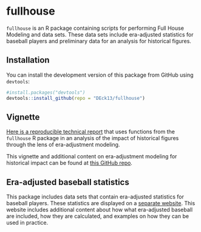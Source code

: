 # fullhouse

`fullhouse` is an R package containing scripts for performing Full House Modeling and data sets. These data sets include era-adjusted statistics for baseball players and preliminary data for an analysis for historical figures.

## Installation

You can install the development version of this package from GitHub using `devtools`:

```r
#install.packages("devtools")
devtools::install_github(repo = "DEck13/fullhouse")
```

## Vignette 

[Here is a reproducible technical report](https://htmlpreview.github.io/?https://github.com/DEck13/historical-impact-resources/blob/main/pantheon_fullhouse.html) that uses functions from the `fullhouse` R package in an analysis of the impact of historical figures through the lens of era-adjustment modeling.

This vignette and additional content on era-adjustment modeling for historical impact can be found at [this GitHub repo](https://github.com/DEck13/historical-impact-resources/).

## Era-adjusted baseball statistics

This package includes data sets that contain era-adjusted statistics for baseball players. These statistics are displayed on a [separate website](https://eckeraadjustment.web.illinois.edu/). This website includes additional content about how what era-adjusted baseball are included, how they are calculated, and examples on how they can be used in practice.
